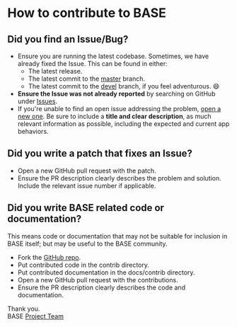 # How to contribute to BASE

## Did you find an Issue/Bug?
- Ensure you are running the latest codebase. Sometimes, we have already
fixed the Issue. This can be found in either:
  - The latest release.
  - The latest commit to the
  [master](https://github.com/NathanGibbs3/BASE/tree/master) branch.
  - The latest commit to the
  [devel](https://github.com/NathanGibbs3/BASE/tree/devel) branch, if you
  feel adventurous. :smile:
- **Ensure the Issue was not already reported** by searching on GitHub under
[Issues](https://github.com/NathanGibbs3/BASE/issues).
- If you're unable to find an open issue addressing the problem,
[open a new one](https://github.com/NathanGibbs3/BASE/issues/new/choose). Be
sure to include a **title and clear description**, as much relevant
information as possible, including the expected and current app behaviors.

## Did you write a patch that fixes an Issue?
- Open a new GitHub pull request with the patch.
- Ensure the PR description clearly describes the problem and solution.
Include the relevant issue number if applicable.

## Did you write BASE related code or documentation?
This means code or documentation that may not be suitable for inclusion in
BASE itself; but may be useful to the BASE community.
- Fork the [GitHub repo](https://github.com/NathanGibbs3/BASE).
- Put contributed code in the contrib directory.
- Put contributed documentation in the docs/contrib directory.
- Open a new GitHub pull request with the contributions.
- Ensure the PR description clearly describes the code and documentation.

Thank you.  
BASE [Project Team](https://github.com/NathanGibbs3/BASE/wiki/Project-Team)
